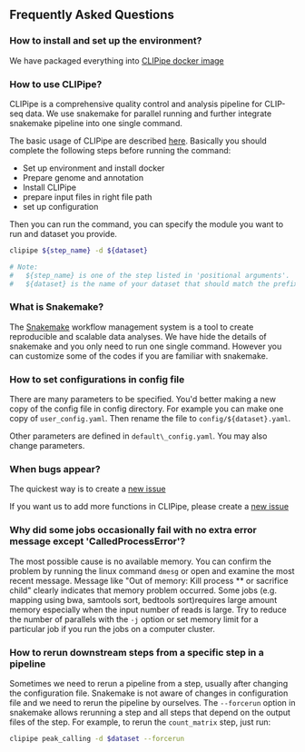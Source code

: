 ## Frequently Asked Questions

### How to install and set up the environment?

We have packaged everything into [CLIPipe docker image](https://hub.docker.com/)

### How to use CLIPipe?

CLIPipe is a comprehensive quality control and analysis pipeline for CLIP-seq data. We use snakemake for parallel running and further integrate snakemake pipeline into one single command.

The basic usage of CLIPipe are described [here](3_basic_usage.md). Basically you should complete the following steps before running the command:

-   Set up environment and install docker
-   Prepare genome and annotation
-   Install CLIPipe
-   prepare input files in right file path
-   set up configuration

Then you can run the command, you can specify the module you want to run and dataset you provide.

```bash
clipipe ${step_name} -d ${dataset}

# Note:
#   ${step_name} is one of the step listed in 'positional arguments'.
#   ${dataset} is the name of your dataset that should match the prefix of your configuration file described in the following section.
```

### What is Snakemake?

The [Snakemake](https://snakemake.readthedocs.io/en/stable/) workflow management system is a tool to create reproducible and scalable data analyses. We have hide the details of snakemake and you only need to run one single command. However you can customize some of the codes if you are familiar with snakemake.

### How to set configurations in config file

There are many parameters to be specified. You'd better making a new copy of the config file in config directory. For example you can make one copy of `user_config.yaml`. Then rename the file to `config/${dataset}.yaml`.

Other parameters are defined in `default\_config.yaml`. You may also change parameters.

### When bugs appear?

The quickest way is to create a [new issue](https://github.com/ShangZhang/clipipe/issues)

If you want us to add more functions in CLIPipe, please create a [new issue](https://github.com/ShangZhang/clipipe/issues)

### Why did some jobs occasionally fail with no extra error message except 'CalledProcessError'?

The most possible cause is no available memory. You can confirm the problem by running the linux command `dmesg` or open and examine the most recent message. Message like "Out of memory: Kill process \*\* or sacrifice child" clearly indicates that memory problem occurred. Some jobs \(e.g. mapping using bwa, samtools sort, bedtools sort\)requires large amount memory especially when the input number of reads is large. Try to reduce the number of parallels with the `-j` option or set memory limit for a particular job if you run the jobs on a computer cluster.

### How to rerun downstream steps from a specific step in a pipeline

Sometimes we need to rerun a pipeline from a step, usually after changing the configuration file. Snakemake is not aware of changes in configuration file and we need to rerun the pipeline by ourselves. The `--forcerun` option in snakemake allows rerunning a step and all steps that depend on the output files of the step. For example, to rerun the `count_matrix` step, just run:

```bash
clipipe peak_calling -d $dataset --forcerun
```
